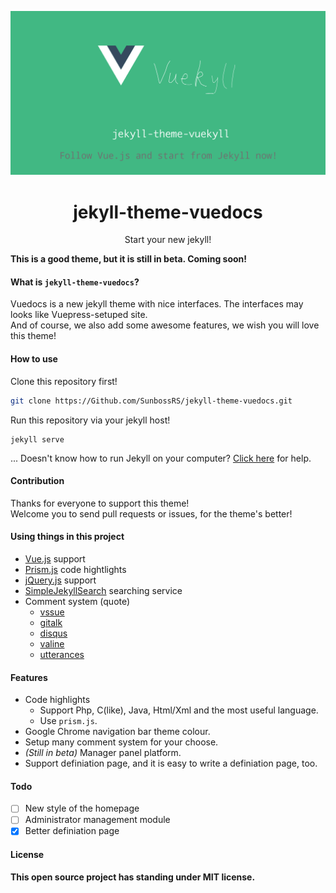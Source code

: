 ![Header](./img/readme_img.png)
<h1 align=center>jekyll-theme-vuedocs</h1>
<p align=center>Start your new jekyll!</center>

**This is a good theme, but it is still in beta. Coming soon!**


#### What is `jekyll-theme-vuedocs`?
Vuedocs is a new jekyll theme with  nice interfaces. The interfaces may looks like Vuepress-setuped site.  
And of course, we also add some awesome features, we wish you will love this theme!

#### How to use
Clone this repository first!
```bash
git clone https://Github.com/SunbossRS/jekyll-theme-vuedocs.git
```
Run this repository via your jekyll host!
```
jekyll serve
```
... Doesn't know how to run Jekyll on your computer? [Click here](https://jekyllrb.com/) for help.

#### Contribution
Thanks for everyone to support this theme!  
Welcome you to send pull requests or issues, for the theme's better!

#### Using things in this project
- [Vue.js](https://vuejs.org/) support
- [Prism.js](https://prismjs.com/) code hightlights
- [jQuery.js](https://jquery.com/) support
- [SimpleJekyllSearch](https://github.com/christian-fei/simple-jekyll-search) searching service
- Comment system (quote)
  - [vssue](https://github.com/metrolxy/vssue/)
  - [gitalk](https://github.com/gitalk/)
  - [disqus](https://disqus.com/)
  - [valine](https://github.com/xcss/valine/)
  - [utterances](https://github.com/utterance/)

#### Features
- Code highlights
  - Support Php, C(like), Java, Html/Xml and the most useful language.
  - Use `prism.js`.
- Google Chrome navigation bar theme colour.
- Setup many comment system for your choose.
- *(Still in beta)* Manager panel platform.
- Support definiation page, and it is easy to write a definiation page, too.

#### Todo
- [ ] New style of the homepage
- [ ] Administrator management module
- [x] Better definiation page

#### License
**This open source project has standing under MIT license.**
